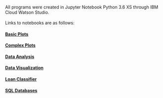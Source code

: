 All programs were created in Jupyter Notebook Python 3.6 XS through IBM Cloud Watson Studio. 
<br><br> Links to notebooks are as follows:
#### [Basic Plots](https://dataplatform.cloud.ibm.com/analytics/notebooks/v2/4ab00a5a-8266-4fdb-aef6-6834246ac139/view?access_token=e2ba521fc4a6586058d4e1d99e28790e57ed6db36749191b9c83c0c9e506b568)
#### [Complex Plots](https://dataplatform.cloud.ibm.com/analytics/notebooks/v2/646e7bf8-ebd6-4da4-a4e4-2ecb60f93546/view?access_token=b52717c0991e62792e64a33192261840e2584d3e337f357ef7fdb8b25a7dc3be)
#### [Data Analysis](https://dataplatform.cloud.ibm.com/analytics/notebooks/v2/920afbe5-0087-464d-a434-10967fc70f10/view?access_token=66afdbc2bd06d78844ded6901748f423e7a66535ec40537cded22f9802c40f5a)
#### [Data Visualization](https://dataplatform.cloud.ibm.com/analytics/notebooks/v2/0d0ee537-6729-4ecd-bd5d-e5c0a8a6c8b5/view?access_token=23577ca50c328f540199b8bce15728d3434b91a4f7c6b4651d60eccb1d5a44ba)
#### [Loan Classifier](https://dataplatform.cloud.ibm.com/analytics/notebooks/v2/d414057f-4af2-4aff-8a73-ab28784fd3e4/view?access_token=f183dfd254ba381e28a0cae11ce2ef1216385efdaee963a487505901e1b0009b)
#### [SQL Databases](https://dataplatform.cloud.ibm.com/analytics/notebooks/v2/0fbdf1dc-1bfa-4cc3-b093-3a968c8e323f/view?access_token=d8a083af54308b81222ccc9186e81a74c6c84143d732456dee22f3331ed6652c)
